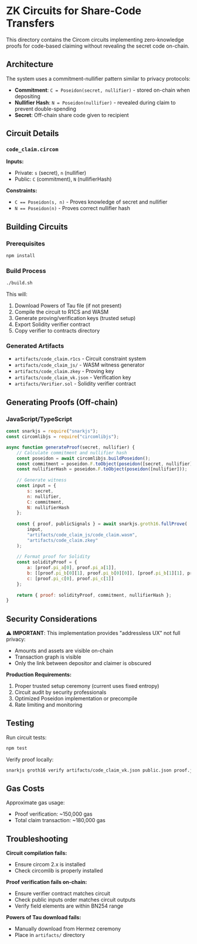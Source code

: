 # ZK Circuits for Share-Code Transfers

This directory contains the Circom circuits implementing zero-knowledge proofs for code-based claiming without revealing the secret code on-chain.

## Architecture

The system uses a commitment-nullifier pattern similar to privacy protocols:
- **Commitment**: `C = Poseidon(secret, nullifier)` - stored on-chain when depositing
- **Nullifier Hash**: `N = Poseidon(nullifier)` - revealed during claim to prevent double-spending
- **Secret**: Off-chain share code given to recipient

## Circuit Details

### `code_claim.circom`

**Inputs:**
- Private: `s` (secret), `n` (nullifier)
- Public: `C` (commitment), `N` (nullifierHash)

**Constraints:**
- `C == Poseidon(s, n)` - Proves knowledge of secret and nullifier
- `N == Poseidon(n)` - Proves correct nullifier hash

## Building Circuits

### Prerequisites

```bash
npm install
```

### Build Process

```bash
./build.sh
```

This will:
1. Download Powers of Tau file (if not present)
2. Compile the circuit to R1CS and WASM
3. Generate proving/verification keys (trusted setup)
4. Export Solidity verifier contract
5. Copy verifier to contracts directory

### Generated Artifacts

- `artifacts/code_claim.r1cs` - Circuit constraint system
- `artifacts/code_claim_js/` - WASM witness generator
- `artifacts/code_claim.zkey` - Proving key
- `artifacts/code_claim_vk.json` - Verification key
- `artifacts/Verifier.sol` - Solidity verifier contract

## Generating Proofs (Off-chain)

### JavaScript/TypeScript

```javascript
const snarkjs = require("snarkjs");
const circomlibjs = require("circomlibjs");

async function generateProof(secret, nullifier) {
    // Calculate commitment and nullifier hash
    const poseidon = await circomlibjs.buildPoseidon();
    const commitment = poseidon.F.toObject(poseidon([secret, nullifier]));
    const nullifierHash = poseidon.F.toObject(poseidon([nullifier]));
    
    // Generate witness
    const input = {
        s: secret,
        n: nullifier,
        C: commitment,
        N: nullifierHash
    };
    
    const { proof, publicSignals } = await snarkjs.groth16.fullProve(
        input,
        "artifacts/code_claim_js/code_claim.wasm",
        "artifacts/code_claim.zkey"
    );
    
    // Format proof for Solidity
    const solidityProof = {
        a: [proof.pi_a[0], proof.pi_a[1]],
        b: [[proof.pi_b[0][1], proof.pi_b[0][0]], [proof.pi_b[1][1], proof.pi_b[1][0]]],
        c: [proof.pi_c[0], proof.pi_c[1]]
    };
    
    return { proof: solidityProof, commitment, nullifierHash };
}
```

## Security Considerations

⚠️ **IMPORTANT**: This implementation provides "addressless UX" not full privacy:
- Amounts and assets are visible on-chain
- Transaction graph is visible
- Only the link between depositor and claimer is obscured

**Production Requirements:**
1. Proper trusted setup ceremony (current uses fixed entropy)
2. Circuit audit by security professionals
3. Optimized Poseidon implementation or precompile
4. Rate limiting and monitoring

## Testing

Run circuit tests:
```bash
npm test
```

Verify proof locally:
```bash
snarkjs groth16 verify artifacts/code_claim_vk.json public.json proof.json
```

## Gas Costs

Approximate gas usage:
- Proof verification: ~150,000 gas
- Total claim transaction: ~180,000 gas

## Troubleshooting

**Circuit compilation fails:**
- Ensure circom 2.x is installed
- Check circomlib is properly installed

**Proof verification fails on-chain:**
- Ensure verifier contract matches circuit
- Check public inputs order matches circuit outputs
- Verify field elements are within BN254 range

**Powers of Tau download fails:**
- Manually download from Hermez ceremony
- Place in `artifacts/` directory
